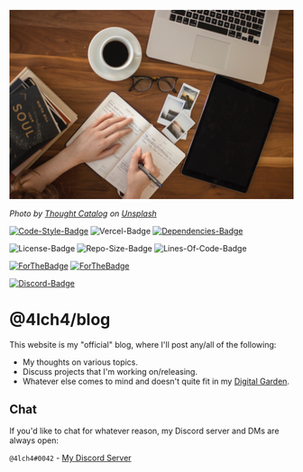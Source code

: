 ![Tailwind-Banner](/public/static/images/readme-hero.jpg)

_Photo by [Thought Catalog][0] on [Unsplash][1]_

[![Code-Style-Badge](https://img.shields.io/badge/code_style-standard-brightgreen.svg?style=flat-square)](https://standardjs.com/)
![Vercel-Badge](https://vercelbadge.vercel.app/api/4lch4/blog?style=flat-square)
[![Dependencies-Badge](https://img.shields.io/david/4lch4/blog?style=flat-square)](https://david-dm.org/4lch4/blog)

![License-Badge](https://img.shields.io/github/license/4lch4/blog?style=flat-square)
![Repo-Size-Badge](https://img.shields.io/github/repo-size/4lch4/blog?style=flat-square)
![Lines-Of-Code-Badge](https://img.shields.io/tokei/lines/github/4lch4/blog?style=flat-square)

[![ForTheBadge](https://forthebadge.com/images/badges/built-with-grammas-recipe.svg)](https://forthebadge.com)
[![ForTheBadge](https://forthebadge.com/images/badges/fuck-it-ship-it.svg)](https://forthebadge.com)

[![Discord-Badge](https://img.shields.io/discord/325504841541746688?style=flat-square)](https://discord.gg/W72x4Ks)

# @4lch4/blog

This website is my "official" blog, where I'll post any/all of the following:

- My thoughts on various topics.
- Discuss projects that I'm working on/releasing.
- Whatever else comes to mind and doesn't quite fit in my [Digital Garden][2].

## Chat

If you'd like to chat for whatever reason, my Discord server and DMs are always open:

`@4lch4#0042` - [My Discord Server][3]

[0]: https://unsplash.com/@thoughtcatalog?utm_source=unsplash&utm_medium=referral&utm_content=creditCopyText
[1]: https://unsplash.com/?utm_source=unsplash&utm_medium=referral&utm_content=creditCopyText
[2]: https://4lch4.garden
[3]: https://discord.gg/W72x4Ks
